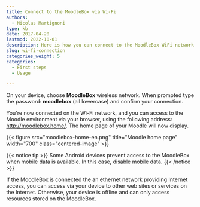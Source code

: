 ```yaml
---
title: Connect to the MoodleBox via Wi-Fi
authors:
  - Nicolas Martignoni
type: kb
date: 2017-04-20
lastmod: 2022-10-01
description: Here is how you can connect to the MoodleBox WiFi network
slug: wi-fi-connection
categories_weight: 5
categories:
  - First steps
  - Usage

---
```

On your device, choose __MoodleBox__ wireless network. When prompted type the password: __moodlebox__ (all lowercase) and confirm your connection.

You're now connected on the Wi-Fi network, and you can access to the Moodle environment via your browser, using the following address: http://moodlebox.home/. The home page of your Moodle will now display.

{{< figure src="moodlebox-home-en.png" title="Moodle home page" width="700" class="centered-image" >}}

{{< notice tip >}}
Some Android devices prevent access to the MoodleBox when mobile data is available. In this case, disable mobile data.
{{< /notice >}}

If the MoodleBox is connected the an ethernet network providing Internet access, you can access via your device to other web sites or services on the Internet. Otherwise, your device is offline and can only access resources stored on the MoodleBox.
